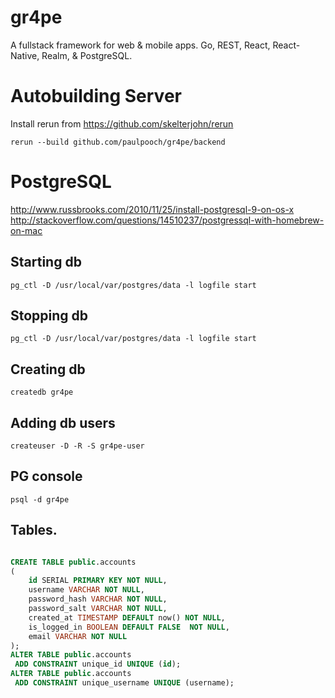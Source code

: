 # gr4pe
A fullstack framework for web &amp; mobile apps.  Go, REST, React, React-Native, Realm, &amp; PostgreSQL.

# Autobuilding Server

Install rerun from https://github.com/skelterjohn/rerun

`rerun --build github.com/paulpooch/gr4pe/backend`

# PostgreSQL
http://www.russbrooks.com/2010/11/25/install-postgresql-9-on-os-x
http://stackoverflow.com/questions/14510237/postgressql-with-homebrew-on-mac

## Starting db
`pg_ctl -D /usr/local/var/postgres/data -l logfile start`

## Stopping db
`pg_ctl -D /usr/local/var/postgres/data -l logfile start`

## Creating db
`createdb gr4pe`

## Adding db users
`createuser -D -R -S gr4pe-user`

## PG console
`psql -d gr4pe`

## Tables.
```sql

CREATE TABLE public.accounts
(
    id SERIAL PRIMARY KEY NOT NULL,
    username VARCHAR NOT NULL,
    password_hash VARCHAR NOT NULL,
    password_salt VARCHAR NOT NULL,
    created_at TIMESTAMP DEFAULT now() NOT NULL,
    is_logged_in BOOLEAN DEFAULT FALSE  NOT NULL,
    email VARCHAR NOT NULL
);
ALTER TABLE public.accounts
 ADD CONSTRAINT unique_id UNIQUE (id);
ALTER TABLE public.accounts
 ADD CONSTRAINT unique_username UNIQUE (username);

```